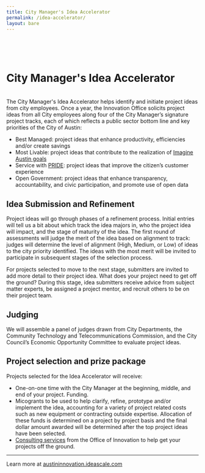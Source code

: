 ```yaml
---
title: City Manager's Idea Accelerator
permalink: /idea-accelerator/
layout: bare
---
```


<h1 style= "padding-top: 64px; padding-bottom: 18px;"> City Manager's Idea Accelerator</h1>

The City Manager's Idea Accelerator helps identify and initiate project ideas from city employees. Once a year, the Innovation Office solicits project ideas from all City employees along four of the City Manager’s signature project tracks, each of which reflects a public sector bottom line and key priorities of the City of Austin:

- Best Managed: project ideas that enhance productivity, efficiencies and/or create savings
- Most Livable: project ideas that contribute to the realization of <a href="http://www.austintexas.gov/imagineaustin">Imagine Austin goals</a>
- Service with <a href="http://www.austintexas.gov/department/pride-vision-and-values">PRIDE</a>: project ideas that improve the citizen’s customer experience
- Open Government: project ideas that enhance transparency, accountability, and civic participation, and promote use of open data


## Idea Submission and Refinement

Project ideas will go through phases of a refinement process. Initial entries will tell us a bit about which track the idea majors in, who the project idea will impact, and the stage of maturity of the idea. The first round of assessments will judge the merit of the idea based on alignment to track: judges will determine the level of alignment (High, Medium, or Low) of ideas to the city priority identified. The ideas with the most merit will be invited to participate in subsequent stages of the selection process.

For projects selected to move to the next stage, submitters are invited to add more detail to their project idea. What does your project need to get off the ground? During this stage, idea submitters receive advice from subject matter experts, be assigned a project mentor, and recruit others to be on their project team.


## Judging

We will assemble a panel of judges drawn from City Departments, the Community Technology and Telecommunications Commission, and the City Council’s Economic Opportunity Committee to evaluate project ideas.

## Project selection and prize package

Projects selected for the Idea Accelerator will receive:

- One-on-one time with the City Manager at the beginning, middle, and end of your project.
Funding. 
- Micogrants to be used to help clarify, refine, prototype and/or implement the idea, accounting for a variety of project related costs such as new equipment or contracting outside expertise. Allocation of these funds is determined on a project by project basis and the final dollar amount awarded will be determined after the top project ideas have been selected.
- [Consulting services](http://cityofaustin.github.io/innovation/consulting/) from the Office of Innovation to help get your projects off the ground.

---

Learn more at [austininnovation.ideascale.com](http://austininnovation.ideascale.com)
